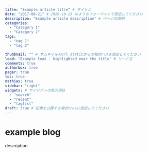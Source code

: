 ```yaml
---
title: "Example article title" # タイトル
date: "2017-08-21" # 2020-10-23 のようなフォーマットで設定してください
description: "Example article description" # ページの説明
categories:
  - "Category 1"
  - "Category 2"
tags:
  - "tag 1"
  - "tag 2"

thumbnail: "" # サムネイルのurl staticからの相対パスを指定してください
lead: "Example lead - highlighted near the title" # リード文
comments: true
authorbox: true
pager: true
toc: true
mathjax: true
sidebar: "right"
widgets: # サイドバーの表示項目
  - "search"
  - "recent"
  - "taglist"
draft: true # 記事を公開する場合trueに設定してください
---
```


# example blog

description